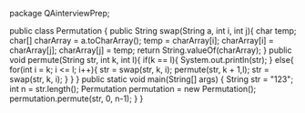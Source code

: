 package QAinterviewPrep;

public class Permutation {
    public String swap(String a, int i, int j){
        char temp;
        char[] charArray = a.toCharArray();
        temp = charArray[i];
        charArray[i] = charArray[j];
        charArray[j] = temp;
        return String.valueOf(charArray);
    }
    public void permute(String str, int k, int l){
        if(k == l){
            System.out.println(str);
        }
        else{
            for(int i = k; i <= l; i++){
                str = swap(str, k, i);
                permute(str, k + 1,l);
                str = swap(str, k, i);
            }
        }
    }
    public static void main(String[] args) {
        String str = "123";
        int n = str.length();
        Permutation permutation = new Permutation();
        permutation.permute(str, 0, n-1);
    }
}
